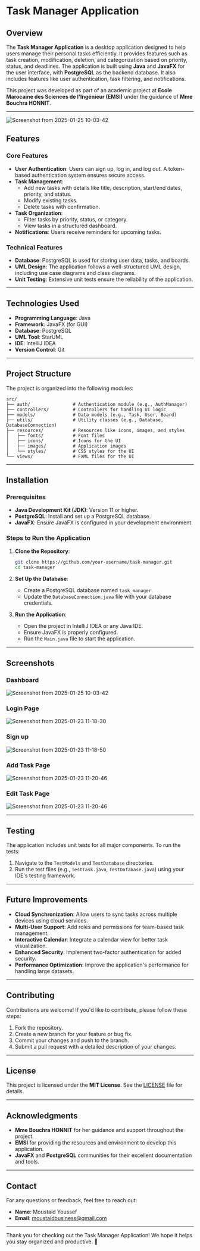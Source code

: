 # Task Manager Application

## Overview

The **Task Manager Application** is a desktop application designed to help users manage their personal tasks efficiently. It provides features such as task creation, modification, deletion, and categorization based on priority, status, and deadlines. The application is built using **Java** and **JavaFX** for the user interface, with **PostgreSQL** as the backend database. It also includes features like user authentication, task filtering, and notifications.

This project was developed as part of an academic project at **Ecole Marocaine des Sciences de l'Ingénieur (EMSI)** under the guidance of **Mme Bouchra HONNIT**.

---
![Screenshot from 2025-01-25 10-03-42](https://github.com/user-attachments/assets/53aaf242-034b-4d9c-af6c-e3288fc203b0)

## Features

### Core Features
- **User Authentication**: Users can sign up, log in, and log out. A token-based authentication system ensures secure access.
- **Task Management**:
  - Add new tasks with details like title, description, start/end dates, priority, and status.
  - Modify existing tasks.
  - Delete tasks with confirmation.
- **Task Organization**:
  - Filter tasks by priority, status, or category.
  - View tasks in a structured dashboard.
- **Notifications**: Users receive reminders for upcoming tasks.

### Technical Features
- **Database**: PostgreSQL is used for storing user data, tasks, and boards.
- **UML Design**: The application follows a well-structured UML design, including use case diagrams and class diagrams.
- **Unit Testing**: Extensive unit tests ensure the reliability of the application.

---

## Technologies Used

- **Programming Language**: Java
- **Framework**: JavaFX (for GUI)
- **Database**: PostgreSQL
- **UML Tool**: StarUML
- **IDE**: IntelliJ IDEA
- **Version Control**: Git

---

## Project Structure

The project is organized into the following modules:

```
src/
├── auth/                # Authentication module (e.g., AuthManager)
├── controllers/         # Controllers for handling UI logic
├── models/              # Data models (e.g., Task, User, Board)
├── utils/               # Utility classes (e.g., Database, DatabaseConnection)
├── resources/           # Resources like icons, images, and styles
│   ├── fonts/           # Font files
│   ├── icons/           # Icons for the UI
│   ├── images/          # Application images
│   └── styles/          # CSS styles for the UI
└── views/               # FXML files for the UI
```

---

## Installation

### Prerequisites
- **Java Development Kit (JDK)**: Version 11 or higher.
- **PostgreSQL**: Install and set up a PostgreSQL database.
- **JavaFX**: Ensure JavaFX is configured in your development environment.

### Steps to Run the Application
1. **Clone the Repository**:
   ```bash
   git clone https://github.com/your-username/task-manager.git
   cd task-manager
   ```

2. **Set Up the Database**:
   - Create a PostgreSQL database named `task_manager`.
   - Update the `DatabaseConnection.java` file with your database credentials.

3. **Run the Application**:
   - Open the project in IntelliJ IDEA or any Java IDE.
   - Ensure JavaFX is properly configured.
   - Run the `Main.java` file to start the application.

---

## Screenshots

### Dashboard
![Screenshot from 2025-01-25 10-03-42](https://github.com/user-attachments/assets/53aaf242-034b-4d9c-af6c-e3288fc203b0)

### Login Page
![Screenshot from 2025-01-23 11-18-30](https://github.com/user-attachments/assets/27831dec-b12c-47c6-8f5a-80278866c68c)

### Sign up
![Screenshot from 2025-01-23 11-18-50](https://github.com/user-attachments/assets/5d5e24c8-94bd-4a93-a873-c223a4b92138)

### Add Task Page
![Screenshot from 2025-01-23 11-20-46](https://github.com/user-attachments/assets/a8cbd86c-2b3d-4e3f-930b-3f6af5ae1620)

### Edit Task Page
![Screenshot from 2025-01-23 11-20-46](https://github.com/user-attachments/assets/38ee0388-1e99-4b6c-9296-92dee77b3fb4)

---

## Testing

The application includes unit tests for all major components. To run the tests:

1. Navigate to the `TestModels` and `TestDatabase` directories.
2. Run the test files (e.g., `TestTask.java`, `TestDatabase.java`) using your IDE's testing framework.

---

## Future Improvements

- **Cloud Synchronization**: Allow users to sync tasks across multiple devices using cloud services.
- **Multi-User Support**: Add roles and permissions for team-based task management.
- **Interactive Calendar**: Integrate a calendar view for better task visualization.
- **Enhanced Security**: Implement two-factor authentication for added security.
- **Performance Optimization**: Improve the application's performance for handling large datasets.

---

## Contributing

Contributions are welcome! If you'd like to contribute, please follow these steps:

1. Fork the repository.
2. Create a new branch for your feature or bug fix.
3. Commit your changes and push to the branch.
4. Submit a pull request with a detailed description of your changes.

---

## License

This project is licensed under the **MIT License**. See the [LICENSE](LICENSE) file for details.

---

## Acknowledgments

- **Mme Bouchra HONNIT** for her guidance and support throughout the project.
- **EMSI** for providing the resources and environment to develop this application.
- **JavaFX** and **PostgreSQL** communities for their excellent documentation and tools.

---

## Contact

For any questions or feedback, feel free to reach out:

- **Name**: Moustaid Youssef
- **Email**: moustaidbusiness@gmail.com

---

Thank you for checking out the Task Manager Application! We hope it helps you stay organized and productive. 🚀
